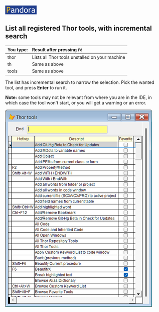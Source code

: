 [![Pandora](Images/pandora2.png)](../readme.md)

## List all registered Thor tools, with incremental search 

| You type:                |        Result after pressing `F8`                                |
|:-------------------------|:----------------------------------------------------------|
| thor | Lists all Thor tools unstalled on your machine|
| th | Same as above |
| tools | Same as above |

The list has incremental search to narrow the selection. Pick the wanted tool, and press **Enter** to run it. 

**Note:** some tools may not be relevant from where you are in the IDE, in which case the tool won't start, or you will get a warning or an error.

![Thor](Images/panthor.png)
